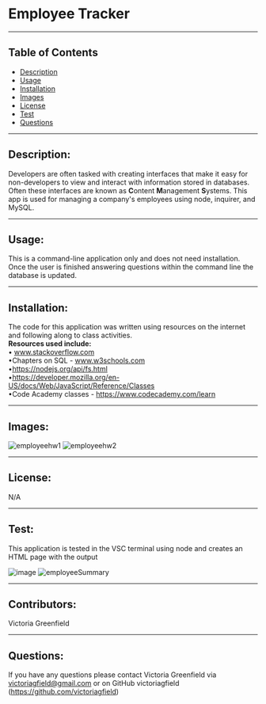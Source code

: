 # Employee Tracker

  <hr>

  ## Table of Contents
  * [Description](#description)
  * [Usage](#usage)
  * [Installation](#installation)
  * [Images](#images)
  * [License](#license)
  * [Test](#test)
  * [Questions](#questions)

  <hr>

  ## Description: 
   Developers are often tasked with creating interfaces that make it easy for non-developers to view and interact with information stored in databases. Often these interfaces are known as **C**ontent **M**anagement **S**ystems. This app is used for managing a company's employees using node, inquirer, and MySQL.
 

   <hr>

  ## Usage: 
   This is a command-line application only and does not need installation. Once the user is finished answering questions within the command line the database is updated.


   <hr>

   ## Installation: 
   The code for this application was written using resources on the internet and following along to class activities.<br>
  <b> Resources used include: </b><br>
  • www.stackoverflow.com <br>
  •Chapters on SQL - www.w3schools.com <br>
  •https://nodejs.org/api/fs.html <br>
  •https://developer.mozilla.org/en-US/docs/Web/JavaScript/Reference/Classes <br>
  •Code Academy classes - https://www.codecademy.com/learn<br>
   
   <hr>
   
   ## Images:
![employeehw1](https://user-images.githubusercontent.com/66035385/91758221-a2af1f00-eb9d-11ea-90d5-864593411d7f.jpg)
![employeehw2](https://user-images.githubusercontent.com/66035385/91758224-a347b580-eb9d-11ea-9028-d2fe79ec8b7d.jpg) 



   <hr>

   ## License: 
   N/A


   <hr>

   ## Test: 
   This application is tested in the VSC terminal using node and creates an HTML page with the output
  
   ![image](https://user-images.githubusercontent.com/66035385/91774686-64bef480-ebb7-11ea-81ec-14e36b6d6eb1.png)
  ![employeeSummary](https://user-images.githubusercontent.com/66035385/91759667-09cdd300-eba0-11ea-89e2-5fd912d2e342.gif)



   <hr>

   ## Contributors: 
   Victoria Greenfield


   <hr>

## Questions: 
If you have any questions please contact Victoria Greenfield via victoriagfield@gmail.com or on GitHub victoriagfield (https://github.com/victoriagfield)

